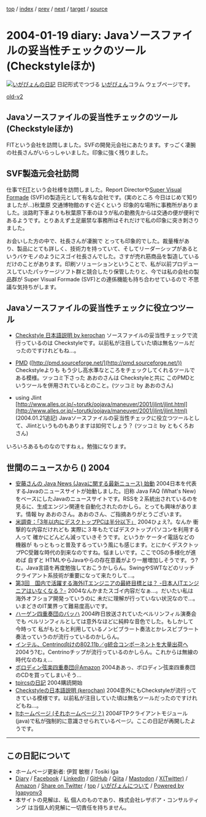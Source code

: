 [top](../index.html) 
 / [index](index.html) 
 / [prev](ig040118.html) 
 / [next](ig040120.html) 
 / [target](https://www.igapyon.jp/igapyon/diary/2004/ig040119.html) 
 / [source](https://github.com/igapyon/diary/blob/master/2004/ig040119.src.md) 

2004-01-19 diary: Javaソースファイルの妥当性チェックのツール (Checkstyleほか)
=====================================================================================================
[![いがぴょんの日記](https://www.igapyon.jp/igapyon/diary/images/iga202308_64.jpg "いがぴょん")](https://www.igapyon.jp/igapyon/diary/memo/memoigapyon.html) 日記形式でつづる [いがぴょん](https://www.igapyon.jp/igapyon/diary/memo/memoigapyon.html)コラム ウェブページです。

[old-v2](ig040119-orig.html)

## Javaソースファイルの妥当性チェックのツール (Checkstyleほか)

FITという会社を訪問しました。SVFの開発元会社にあたります。すっごく凄腕の社長さんがいらっしゃいました。印象に強く残りました。


## SVF製造元会社訪問

仕事で[FIT](http://www.fit.co.jp/)という会社様を訪問しました。Report Directorや[Super Visual Formade](http://www.tsubasa-tool.com/doc/products/detail/d01.html) (SVF)の製造元として有名な会社です。(実のところ 今日はじめて知りましたが…)秋葉原 交通博物館のすぐ近くという 印象的な場所に事務所がありました。淡路町下車よりも秋葉原下車のほうが私の勤務先からは交通の便が便利であるようです。とりあえず土足厳禁な事務所はそれだけで私の印象に突き刺さりました。

お会いした方の中で、社長さんが凄腕で とっても印象的でした。裁量権があり、製品にとても詳しく、技術力を持っていて、そしてリーダーシップがあるというバケモノのようにスゴイ社長さんでした。さすが売れ筋商品を製造しているだけのことがあります。印刷ソリューションということで、私が以前プロデュースしていたパッケージソフト群と競合したり保管したりと、今では私の会社の製品群が
Super Visual Formade (SVF)との連係機能も持ち合わせているので 不思議な気持ちがします。

## Javaソースファイルの妥当性チェックに役立つツール

* [Checkstyle 日本語説明 by kerochan](http://www.wikiroom.com/kerochan/?Checkstyle)
  ソースファイルの妥当性チェックで流行っているのは Checkstyleです。以前私が注目していた頃は無名ツールだったのですけれどもね…。
  
* [PMD](http://pmd.sourceforge.net/) ([http://pmd.sourceforge.net/](http://pmd.sourceforge.net/))
  Checkstyleよりも もう少し高水準なところをチェックしてくれるツールである模様。ツッコミ下さった あおのさんは Checkstyleと共に このPMDというツールを併用されているとのこと。(ツッコミ by あおのさん)
  
* using Jlint [http://www.alles.or.jp/~torutk/oojava/maneuver/2001/jlint/jlint.html](http://www.alles.or.jp/~torutk/oojava/maneuver/2001/jlint/jlint.html)
  (2004.01.21追記)
  Javaソースファイルの妥当性チェックに役立つツールとして、Jlintというものもありますは如何でしょう？
  (ツッコミ by ともくろお さん)

いろいろあるものなのですねぇ。勉強になります。

## 世間のニュースから () 2004

* [安藤さんの Java News (Javaに関する最新ニュース) 始動](http://javanews.jp/)  2004日本を代表するJavaのニュースサイトが始動しました。旧称 Java FAQ (What's New)をベースにしたJavaのニュースサイトです。RSSを２系統出されているのを見るに、生成エンジン関連を自動化されたのかしら。とっても興味があります。情報 by あおのさん。あおのさん、ご指摘ありがとうございます。
* [米調査：「3年以内にデスクトップPCは半分以下」](http://japan.cnet.com/news/ent/story/0,2000047623,20063729,00.htm)  2004ひょえ?。なんか 衝撃的な内容だけれども 実際に３年もたてばデスクトップパソコンを利用する人って 確かにどんどん減っていきそうです。というか ケータイ電話などの機器が もっともっと普及するっていう風にも感じます。とにかくデスクトップPC受難な時代の到来なのですね。悩ましいです。ここでOSの多様化が進めば 自ずと HTMLやらJavaやらの存在意義がより一層増加しそうです。う?む。Java言語を再度勉強しておこうかしらん。SwingやSWTなどのリッチクライアント系技術が重要になって来たりして…。
* [第3回　国内で活躍する海外ITエンジニアの最終目標とは？ -日本人ITエンジニアはいなくなる？-](http://jibun.atmarkit.co.jp/ljibun01/rensai/noeinjp03/noeinjp01.html)  2004なんかまたスゴイ内容だなぁ…。だいたい私は 海外オフショア開発っていうのに 未だに理解が行っていない状況なので…。いまどきのIT業界って難易度高いです。
* [ハーゲン四重奏団のバッハ](http://www.kanzaki.com/music/cahier/hagen-bach2003)  2004昨日放送されていたベルリンフィル演奏会でも ベルリンフィルとしては意外なほどに純粋な音色でした。もしかして 今時って 私がもともと利用しているノンビブラート奏法とかレスビブラート奏法っていうのが流行っているのかしらん。
* [インテル、Centrino向けの802.11b／g統合コンポーネントを大量出荷へ](http://japan.cnet.com/news/com/story/0,2000047668,20063712,00.htm)  2004う?む。Centrinoチップが流行っているのかしらん。これからは無線の時代なのねぇ…
* [ボロディン弦楽四重奏団＠Amazon](http://www.amazon.co.jp/exec/obidos/classical-artist-search/%E3%83%9C%E3%83%AD%E3%83%87%E3%82%A3%E3%83%B3%E5%BC%A6%E6%A5%BD%E5%9B%9B%E9%87%8D%E5%A5%8F%E5%9B%A3/249-1450693-2522755)  2004ああっ、ボロディン弦楽四重奏団のCDを買ってしまいそう…
* [tpircsの日記](http://d.hatena.ne.jp/tpircs/)  2004購読開始
* [Checkstyleの日本語説明 (kerochan)](http://www.wikiroom.com/kerochan/?Checkstyle)  2004意外にもCheckstyleが流行ってきている模様です。以前私が注目していた頃は無名ツールだったのですけれどもね…。
* [Itホームページ (それホームぺージ？)](http://it.age.jp/)  2004FTPクライアントモジュール(java)で私が強制的に意識させられているページ。ここの日記が再開したようです。


----------------------------------------------------------------------------------------------------

## この日記について

* ホームページ更新者: 伊賀 敏樹 / Tosiki Iga
* [Diary](https://www.igapyon.jp/igapyon/diary/) / [Facebook](https://www.facebook.com/igapyon) / [LinkedIn](https://www.linkedin.com/in/toshikiiga) / [GitHub](https://github.com/igapyon) / [Qiita](https://qiita.com/igapyon) / [Mastodon](https://social.vivaldi.net/@igapyon) / [X(Twitter)](https://twitter.com/ToshikiIga) / [Amazon](https://www.amazon.co.jp/%E4%BC%8A%E8%B3%80-%E6%95%8F%E6%A8%B9/e/B004LTQWCQ) / 
[Share on Twitter](https://twitter.com/intent/tweet?hashtags=igapyon%2Cdiary%2C%E3%81%84%E3%81%8C%E3%81%B4%E3%82%87%E3%82%93&text=Java%E3%82%BD%E3%83%BC%E3%82%B9%E3%83%95%E3%82%A1%E3%82%A4%E3%83%AB%E3%81%AE%E5%A6%A5%E5%BD%93%E6%80%A7%E3%83%81%E3%82%A7%E3%83%83%E3%82%AF%E3%81%AE%E3%83%84%E3%83%BC%E3%83%AB+%28Checkstyle%E3%81%BB%E3%81%8B%29&url=https%3A%2F%2Fwww.igapyon.jp%2Figapyon%2Fdiary%2F2004%2Fig040119.html) / [top](../index.html) / [いがぴょんについて](https://www.igapyon.jp/igapyon/diary/memo/memoigapyon.html) / [Powered by Igapyonv3](https://github.com/igapyon/igapyonv3)
* 本サイトの見解は、私 個人のものであり、株式会社レザボア・コンサルティング は当個人的見解に一切責任を持ちません。 
